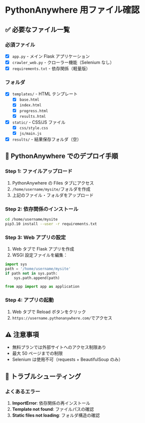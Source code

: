 # PythonAnywhere 用ファイル確認

## ✅ 必要なファイル一覧

### 必須ファイル

- [x] `app.py` - メイン Flask アプリケーション
- [x] `crawler_web.py` - クローラー機能（Selenium なし）
- [x] `requirements.txt` - 依存関係（軽量版）

### フォルダ

- [x] `templates/` - HTML テンプレート
  - [x] `base.html`
  - [x] `index.html`
  - [x] `progress.html`
  - [x] `results.html`
- [x] `static/` - CSS/JS ファイル
  - [x] `css/style.css`
  - [x] `js/main.js`
- [x] `results/` - 結果保存フォルダ（空）

## 🚀 PythonAnywhere でのデプロイ手順

### Step 1: ファイルアップロード

1. PythonAnywhere の Files タブにアクセス
2. `/home/username/mysite/`フォルダを作成
3. 上記のファイル・フォルダをアップロード

### Step 2: 依存関係のインストール

```bash
cd /home/username/mysite
pip3.10 install --user -r requirements.txt
```

### Step 3: Web アプリの設定

1. Web タブで Flask アプリを作成
2. WSGI 設定ファイルを編集：

```python
import sys
path = '/home/username/mysite'
if path not in sys.path:
    sys.path.append(path)

from app import app as application
```

### Step 4: アプリの起動

1. Web タブで Reload ボタンをクリック
2. `https://username.pythonanywhere.com/`でアクセス

## ⚠️ 注意事項

- 無料プランでは外部サイトへのアクセス制限あり
- 最大 50 ページまでの制限
- Selenium は使用不可（requests + BeautifulSoup のみ）

## 🔧 トラブルシューティング

### よくあるエラー

1. **ImportError**: 依存関係の再インストール
2. **Template not found**: ファイルパスの確認
3. **Static files not loading**: フォルダ構造の確認
